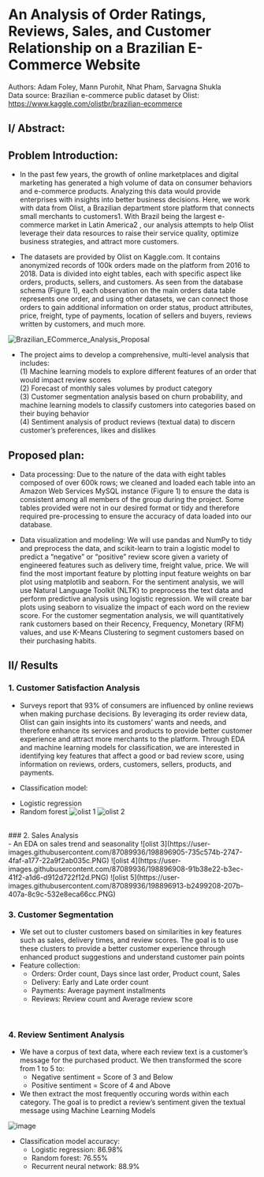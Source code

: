 # An Analysis of Order Ratings, Reviews, Sales, and Customer Relationship on a Brazilian E-Commerce Website <br />
Authors: Adam Foley, Mann Purohit, Nhat Pham, Sarvagna Shukla <br />
Data source: Brazilian e-commerce public dataset by Olist: https://www.kaggle.com/olistbr/brazilian-ecommerce

<h2>I/ Abstract: </h2>
<h2>Problem Introduction: </h2>

- In the past few years, the growth of online marketplaces and digital marketing has generated a high volume of data on consumer behaviors and e-commerce products. Analyzing this data would provide enterprises with insights into better business decisions. Here, we work with data from Olist, a Brazilian department store platform that connects small merchants to customers1. With Brazil being the largest e-commerce market in Latin America2 , our analysis attempts to help Olist leverage their data resources to raise their service quality, optimize business strategies, and attract more customers.<br />

- The datasets are provided by Olist on Kaggle.com. It contains anonymized records of 100k orders made on the platform from 2016 to 2018. Data is divided into eight tables, each with specific aspect like orders, products, sellers, and customers. As seen from the database schema (Figure 1), each observation on the main orders data table represents one order, and using other datasets, we can connect those orders to gain additional information on order status, product attributes, price, freight, type of payments, location of sellers and buyers, reviews written by customers, and much more.<br />

![Brazilian_ECommerce_Analysis_Proposal](https://user-images.githubusercontent.com/87089936/143927648-f652469f-7ab8-462a-bc5f-f0cc5a034e94.jpg)

- The project aims to develop a comprehensive, multi-level analysis that includes:<br />
(1) Machine learning models to explore different features of an order that would impact review scores<br />
(2) Forecast of monthly sales volumes by product category<br />
(3) Customer segmentation analysis based on churn probability, and machine learning models to classify customers into categories based on their buying behavior<br />
(4) Sentiment analysis of product reviews (textual data) to discern customer’s preferences, likes and dislikes<br />

<h2>Proposed plan: </h2>

- Data processing: Due to the nature of the data with eight tables composed of over 600k rows; we cleaned and loaded each table into an Amazon Web Services MySQL instance (Figure 1) to ensure the data is consistent among all members of the group during the project. Some tables provided were not in our desired format or tidy and therefore required pre-processing to ensure the accuracy of data loaded into our database.<br />

- Data visualization and modeling: We will use pandas and NumPy to tidy and preprocess the data, and scikit-learn to train a logistic model to predict a “negative” or “positive” review score given a variety of engineered features such as delivery time, freight value, price. We will find the most important feature by plotting input feature weights on bar plot using matplotlib and seaborn. For the sentiment analysis, we will use Natural Language Toolkit (NLTK) to preprocess the text data and perform predictive analysis using logistic regression. We will create bar plots using seaborn to visualize the impact of each word on the review score. For the customer segmentation analysis, we will quantitatively rank customers based on their Recency, Frequency, Monetary (RFM) values, and use K-Means Clustering to segment customers based on their purchasing habits.<br />

<h2>II/ Results</h2>

### 1. Customer Satisfaction Analysis <br />
- Surveys report that 93% of consumers are influenced by online reviews when making purchase decisions. By leveraging its order review data, Olist can gain insights into its customers’ wants and needs, and therefore enhance its services and products to provide better customer experience and attract more merchants to the platform. Through EDA and machine learning models for classification, we are interested in identifying key features that affect a good or bad review score, using information on reviews, orders, customers, sellers, products, and payments.<br />

- Classification model: <br />
+ Logistic regression
+ Random forest
![olist 1](https://user-images.githubusercontent.com/87089936/198896785-6af09e51-adf5-475a-93ef-3b94f0a8efaa.PNG)
![olist 2](https://user-images.githubusercontent.com/87089936/198896791-a83c72fa-1f86-446f-87c2-ad93fb131c1d.PNG)

<br />
### 2. Sales Analysis <br />
- An EDA on sales trend and seasonality
![olist 3](https://user-images.githubusercontent.com/87089936/198896905-735c574b-2747-4faf-a177-22a9f2ab035c.PNG)
![olist 4](https://user-images.githubusercontent.com/87089936/198896908-91b38e22-b3ec-41f2-a1d6-d912d722f12d.PNG)
![olist 5](https://user-images.githubusercontent.com/87089936/198896913-b2499208-207b-407a-8c9c-532e8eca66cc.PNG)
<br />

### 3. Customer Segmentation <br />
- We set out to cluster customers based on similarities in key features such as sales,  delivery times, and review scores. The goal is to use these clusters to provide a better customer experience through enhanced product suggestions and understand customer pain points
- Feature collection:
  - Orders: Order count, Days since last order, Product count, Sales
  - Delivery: Early and Late order count 
  - Payments: Average payment installments
  - Reviews: Review count and Average review score 
<br />

### 4. Review Sentiment Analysis <br />
- We have a corpus of text data, where each review text is a customer’s message for the purchased product. We then transformed the score from 1 to 5 to: 
  - Negative sentiment = Score of 3 and Below
  - Positive sentiment = Score of 4 and Above
- We then extract the most frequently occuring words within each category. The goal is to predict a review’s sentiment given the textual message using Machine Learning Models

![image](https://user-images.githubusercontent.com/87089936/198897223-eb507031-0bd9-4bc6-a7bc-12d796f2420a.png)

- Classification model accuracy:
  - Logistic regression: 86.98%
  - Random forest: 76.55%
  - Recurrent neural network: 88.9%
  <br />

